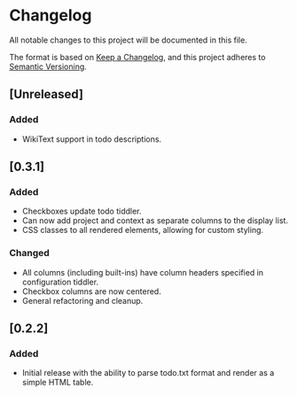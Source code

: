 # Changelog

All notable changes to this project will be documented in this file.

The format is based on [Keep a Changelog](https://keepachangelog.com/en/1.0.0/),
and this project adheres to [Semantic Versioning](https://semver.org/spec/v2.0.0.html).

## [Unreleased]

### Added 

- WikiText support in todo descriptions.

## [0.3.1]

### Added 

- Checkboxes update todo tiddler.
- Can now add project and context as separate columns to the display list.
- CSS classes to all rendered elements, allowing for custom styling.

### Changed

- All columns (including built-ins) have column headers specified in
  configuration tiddler.
- Checkbox columns are now centered.
- General refactoring and cleanup.

## [0.2.2]

### Added

- Initial release with the ability to parse todo.txt format and render as a
  simple HTML table.
